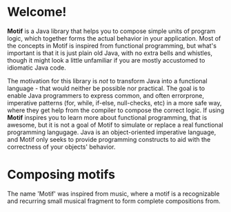 
Welcome!
=============


__Motif__ is a Java library that helps you to compose simple units of program logic, which together
forms the actual behavior in your application. Most of the concepts in Motif is inspired from
functional programming, but what's important is that it is just plain old Java, with no extra
bells and whistles, though it might look a little unfamiliar if you are mostly accustomed to
idiomatic Java code.

The motivation for this library is _not_ to transform Java into a functional language - that would
neither be possible nor practical. The goal is to enable Java programmers to express common, and often
errorprone, imperative patterns (for, while, if-else, null-checks, etc) in a more safe way, where
they get help from the compiler to compose the correct logic. If using __Motif__ inspires you
to learn more about functional programming, that is awesome, but it is not a goal of Motif to simulate
or replace a real functional programming langugage. Java is an object-oriented imperative language,
and Motif only seeks to provide programming constructs to aid with the correctness of your objects' behavior.





Composing motifs
=================

The name 'Motif' was inspired from music, where a motif is a recognizable and recurring small musical
fragment to form complete compositions from.
